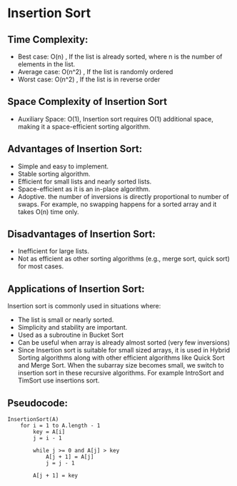 # Insertion Sort

## Time Complexity:

- Best case: O(n) , If the list is already sorted, where n is the number of elements in the list.
- Average case: O(n^2) , If the list is randomly ordered
- Worst case: O(n^2) , If the list is in reverse order

## Space Complexity of Insertion Sort

- Auxiliary Space: O(1), Insertion sort requires O(1) additional space, making it a space-efficient sorting algorithm.

## Advantages of Insertion Sort:

- Simple and easy to implement.
- Stable sorting algorithm.
- Efficient for small lists and nearly sorted lists.
- Space-efficient as it is an in-place algorithm.
- Adoptive. the number of inversions is directly proportional to number of swaps. For example, no swapping happens for a sorted array and it takes O(n) time only.

## Disadvantages of Insertion Sort:

- Inefficient for large lists.
- Not as efficient as other sorting algorithms (e.g., merge sort, quick sort) for most cases.

## Applications of Insertion Sort:

Insertion sort is commonly used in situations where:

- The list is small or nearly sorted.
- Simplicity and stability are important.
- Used as a subroutine in Bucket Sort
- Can be useful when array is already almost sorted (very few inversions)
- Since Insertion sort is suitable for small sized arrays, it is used in Hybrid Sorting algorithms along with other efficient algorithms like Quick Sort and Merge Sort. When the subarray size becomes small, we switch to insertion sort in these recursive algorithms. For example IntroSort and TimSort use insertions sort.

## Pseudocode:

```
InsertionSort(A)
    for i = 1 to A.length - 1
        key = A[i]
        j = i - 1

        while j >= 0 and A[j] > key
            A[j + 1] = A[j]
            j = j - 1

        A[j + 1] = key
```
